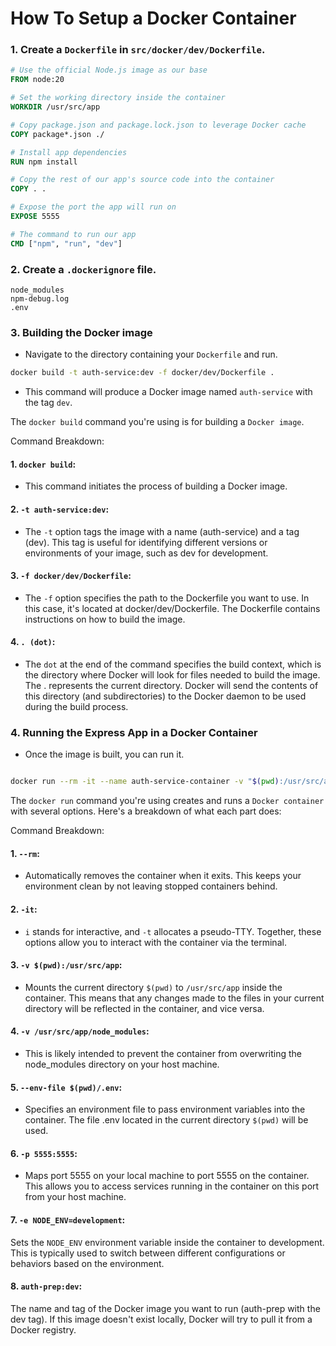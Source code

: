 # How To Setup a Docker Container

### 1. Create a `Dockerfile` in `src/docker/dev/Dockerfile`.

```Dockerfile
# Use the official Node.js image as our base
FROM node:20

# Set the working directory inside the container
WORKDIR /usr/src/app

# Copy package.json and package.lock.json to leverage Docker cache
COPY package*.json ./

# Install app dependencies
RUN npm install

# Copy the rest of our app's source code into the container
COPY . .

# Expose the port the app will run on
EXPOSE 5555

# The command to run our app
CMD ["npm", "run", "dev"]

```

### 2. Create a `.dockerignore` file.

```
node_modules
npm-debug.log
.env

```

### 3. Building the Docker image

-   Navigate to the directory containing your `Dockerfile` and run.

```bash
docker build -t auth-service:dev -f docker/dev/Dockerfile .
```

-   This command will produce a Docker image named `auth-service` with the tag `dev`.

The `docker build` command you're using is for building a `Docker image`.

Command Breakdown:

#### 1. `docker build`:

-   This command initiates the process of building a Docker image.

#### 2. `-t auth-service:dev`:

-   The `-t` option tags the image with a name (auth-service) and a tag (dev). This tag is useful for identifying different versions or environments of your image, such as dev for development.

#### 3. `-f docker/dev/Dockerfile`:

-   The `-f` option specifies the path to the Dockerfile you want to use. In this case, it's located at docker/dev/Dockerfile. The Dockerfile contains instructions on how to build the image.

#### 4. `. (dot)`:

-   The `dot` at the end of the command specifies the build context, which is the directory where Docker will look for files needed to build the image. The . represents the current directory. Docker will send the contents of this directory (and subdirectories) to the Docker daemon to be used during the build process.

### 4. Running the Express App in a Docker Container

-   Once the image is built, you can run it.

```bash

docker run --rm -it --name auth-service-container -v "$(pwd):/usr/src/app" -v "/usr/src/app/node_modules" --env-file "$(pwd)/.env" -p 5555:5555 -e NODE_ENV=development auth-service:dev
```

The `docker run` command you're using creates and runs a `Docker container` with several options. Here's a breakdown of what each part does:

Command Breakdown:

#### 1. `--rm`:

-   Automatically removes the container when it exits. This keeps your environment clean by not leaving stopped containers behind.

#### 2. `-it`:

-   `i` stands for interactive, and `-t` allocates a pseudo-TTY. Together, these options allow you to interact with the container via the terminal.

#### 3. `-v $(pwd):/usr/src/app`:

-   Mounts the current directory `$(pwd)` to `/usr/src/app` inside the container. This means that any changes made to the files in your current directory will be reflected in the container, and vice versa.

#### 4. `-v /usr/src/app/node_modules`:

-   This is likely intended to prevent the container from overwriting the node_modules directory on your host machine.

#### 5. `--env-file $(pwd)/.env`:

-   Specifies an environment file to pass environment variables into the container. The file .env located in the current directory `$(pwd)` will be used.

#### 6. `-p 5555:5555`:

-   Maps port 5555 on your local machine to port 5555 on the container. This allows you to access services running in the container on this port from your host machine.

#### 7. `-e NODE_ENV=development`:

Sets the `NODE_ENV` environment variable inside the container to development. This is typically used to switch between different configurations or behaviors based on the environment.

#### 8. `auth-prep:dev`:

The name and tag of the Docker image you want to run (auth-prep with the dev tag). If this image doesn't exist locally, Docker will try to pull it from a Docker registry.
